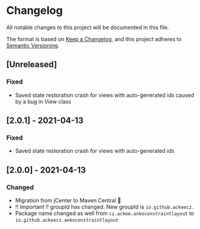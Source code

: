 # Changelog
All notable changes to this project will be documented in this file.

The format is based on [Keep a Changelog](https://keepachangelog.com/en/1.0.0/),
and this project adheres to [Semantic Versioning](https://semver.org/spec/v2.0.0.html).

## [Unreleased]
### Fixed
- Saved state restoration crash for views with auto-generated ids caused by a bug in View class

## [2.0.1] - 2021-04-13
### Fixed
- Saved state restoration crash for views with auto-generated ids

## [2.0.0] - 2021-04-13
### Changed
- Migration from jCenter to Maven Central 🎉
- ‼️ Important ‼️ groupId has changed. New groupId is `io.github.ackeecz`.
- Package name changed as well from `cz.ackee.ankoconstraintlayout` to `io.github.ackeecz.ankoconstraintlayout`
